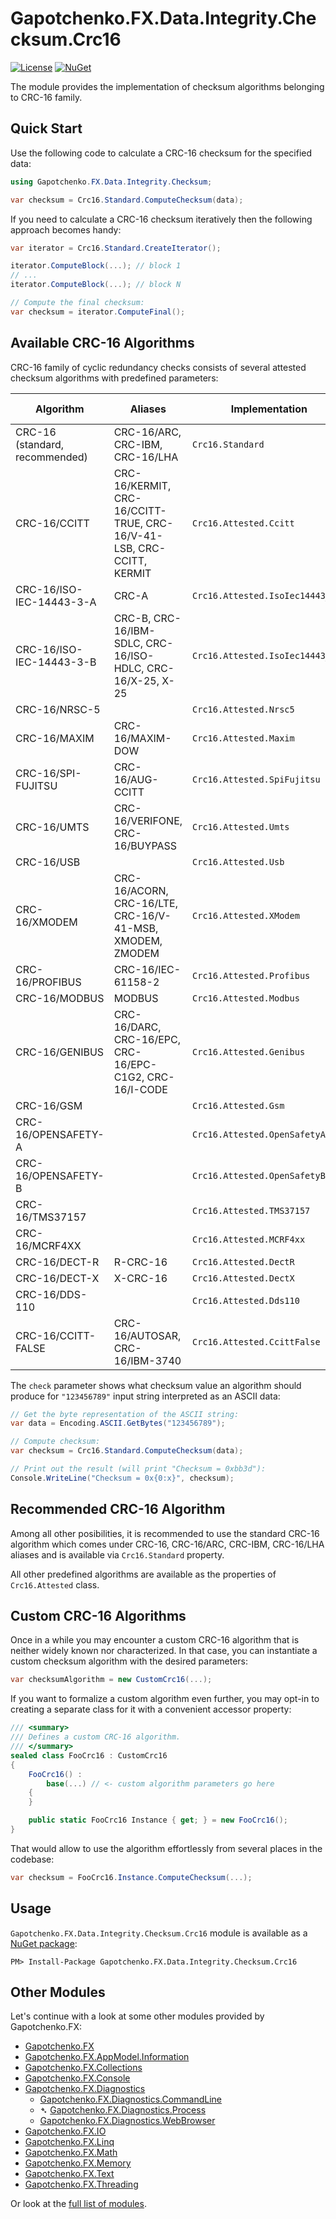﻿# Gapotchenko.FX.Data.Integrity.Checksum.Crc16
[![License](https://img.shields.io/badge/license-MIT-green.svg)](../../../../../LICENSE)
[![NuGet](https://img.shields.io/nuget/v/Gapotchenko.FX.Data.Integrity.Checksum.Crc16.svg)](https://www.nuget.org/packages/Gapotchenko.FX.Data.Integrity.Checksum.Crc16)

The module provides the implementation of checksum algorithms belonging to CRC-16 family.

## Quick Start

Use the following code to calculate a CRC-16 checksum for the specified data:

``` c#
using Gapotchenko.FX.Data.Integrity.Checksum;

var checksum = Crc16.Standard.ComputeChecksum(data);
```

If you need to calculate a CRC-16 checksum iteratively then the following approach becomes handy:

```csharp
var iterator = Crc16.Standard.CreateIterator();

iterator.ComputeBlock(...); // block 1
// ...
iterator.ComputeBlock(...); // block N

// Compute the final checksum:
var checksum = iterator.ComputeFinal();
```

## Available CRC-16 Algorithms

CRC-16 family of cyclic redundancy checks consists of several attested checksum algorithms with predefined parameters:

| Algorithm | Aliases | Implementation | Parameters: poly | init | refin | refout | xorout | check |
| --------- | ------- | -------- | ---- | ---- | ----- | ------ | ------ | ----- |
| CRC-16 (standard, recommended) | CRC-16/ARC, CRC-IBM, CRC-16/LHA | `Crc16.Standard` | 0x8005 | 0x0000 | true | true | 0x0000 | 0xbb3d |
| CRC-16/CCITT | CRC-16/KERMIT, CRC-16/CCITT-TRUE, CRC-16/V-41-LSB, CRC-CCITT, KERMIT | `Crc16.Attested.Ccitt` | 0x1021 | 0x0000 | true | true | 0x0000 | 0x2189 |
| CRC-16/ISO-IEC-14443-3-A | CRC-A | `Crc16.Attested.IsoIec14443_3_A` | 0x1021 | 0xc6c6 | true | true | 0x0000 | 0xbf05 |
| CRC-16/ISO-IEC-14443-3-B | CRC-B, CRC-16/IBM-SDLC, CRC-16/ISO-HDLC, CRC-16/X-25, X-25 | `Crc16.Attested.IsoIec14443_3_B` | 0x1021 | 0xffff | true | true | 0xffff | 0x906e |
| CRC-16/NRSC-5 | | `Crc16.Attested.Nrsc5` | 0x080b | 0xffff | true | true | 0x0000 | 0xa066 |
| CRC-16/MAXIM | CRC-16/MAXIM-DOW | `Crc16.Attested.Maxim` | 0x8005 | 0x0000 | true | true | 0xffff | 0x44c2 |
| CRC-16/SPI-FUJITSU | CRC-16/AUG-CCITT | `Crc16.Attested.SpiFujitsu` | 0x1021 | 0x1d0f | false | false | 0x0000 | 0xe5cc |
| CRC-16/UMTS | CRC-16/VERIFONE, CRC-16/BUYPASS | `Crc16.Attested.Umts` | 0x8005 | 0x0000 | false | false | 0x0000 | 0xfee8 |
| CRC-16/USB | | `Crc16.Attested.Usb` | 0x8005 | 0xffff | true | true | 0xffff | 0xb4c8 |
| CRC-16/XMODEM | CRC-16/ACORN, CRC-16/LTE, CRC-16/V-41-MSB, XMODEM, ZMODEM | `Crc16.Attested.XModem` | 0x1021 | 0x0000 | false | false | 0x0000 | 0x31c3 |
| CRC-16/PROFIBUS | CRC-16/IEC-61158-2 | `Crc16.Attested.Profibus` | 0x1dcf | 0xffff | false | false | 0xffff | 0xa819 |
| CRC-16/MODBUS | MODBUS | `Crc16.Attested.Modbus` | 0x8005 | 0xffff | true | true | 0x0000 | 0x4b37 |
| CRC-16/GENIBUS | CRC-16/DARC, CRC-16/EPC, CRC-16/EPC-C1G2, CRC-16/I-CODE | `Crc16.Attested.Genibus` | 0x1021 | 0xffff | false | false | 0xffff | 0xd64e |
| CRC-16/GSM | | `Crc16.Attested.Gsm` | 0x1021 | 0x0000 | false | false | 0xffff | 0xce3c |
| CRC-16/OPENSAFETY-A | | `Crc16.Attested.OpenSafetyA` | 0x5935 | 0x0000 | false | false | 0x0000 | 0x5d38 |
| CRC-16/OPENSAFETY-B | | `Crc16.Attested.OpenSafetyB` | 0x755b | 0x0000 | false | false | 0x0000 | 0x20fe |
| CRC-16/TMS37157 | | `Crc16.Attested.TMS37157` | 0x1021 | 0x89ec | true | true | 0x0000 | 0x26b1 |
| CRC-16/MCRF4XX | | `Crc16.Attested.MCRF4xx` | 0x1021 | 0xffff | true | true | 0x0000 | 0x6f91 |
| CRC-16/DECT-R | R-CRC-16 | `Crc16.Attested.DectR` | 0x0589 | 0x0000 | false | false | 0x0001 | 0x007e |
| CRC-16/DECT-X | X-CRC-16 | `Crc16.Attested.DectX` | 0x0589 | 0x0000 | false | false | 0x0000 | 0x007f |
| CRC-16/DDS-110 | | `Crc16.Attested.Dds110` | 0x8005 | 0x800d | false | false | 0x0000 | 0x9ecf |
| CRC-16/CCITT-FALSE | CRC-16/AUTOSAR, CRC-16/IBM-3740 | `Crc16.Attested.CcittFalse` | 0x1021 | 0xffff | false | false | 0x0000 | 0x29b1 |

The `check` parameter shows what checksum value an algorithm should produce for `"123456789"` input string interpreted as an ASCII data:

``` c#
// Get the byte representation of the ASCII string:
var data = Encoding.ASCII.GetBytes("123456789");

// Compute checksum:
var checksum = Crc16.Standard.ComputeChecksum(data);

// Print out the result (will print "Checksum = 0xbb3d"):
Console.WriteLine("Checksum = 0x{0:x}", checksum);
```

## Recommended CRC-16 Algorithm

Among all other posibilities, it is recommended to use the standard CRC-16 algorithm which comes under CRC-16, CRC-16/ARC, CRC-IBM, CRC-16/LHA aliases and is available via `Crc16.Standard` property.

All other predefined algorithms are available as the properties of `Crc16.Attested` class.

## Custom CRC-16 Algorithms

Once in a while you may encounter a custom CRC-16 algorithm that is neither widely known nor characterized.
In that case, you can instantiate a custom checksum algorithm with the desired parameters:

``` c#
var checksumAlgorithm = new CustomCrc16(...);
```

If you want to formalize a custom algorithm even further, you may opt-in to creating a separate class for it with a convenient accessor property:

``` c#
/// <summary>
/// Defines a custom CRC-16 algorithm.
/// </summary>
sealed class FooCrc16 : CustomCrc16
{
    FooCrc16() :
        base(...) // <- custom algorithm parameters go here
    {
    }

    public static FooCrc16 Instance { get; } = new FooCrc16();
}
```

That would allow to use the algorithm effortlessly from several places in the codebase:

``` c#
var checksum = FooCrc16.Instance.ComputeChecksum(...);
```

## Usage

`Gapotchenko.FX.Data.Integrity.Checksum.Crc16` module is available as a [NuGet package](https://nuget.org/packages/Gapotchenko.FX.Data.Integrity.Checksum.Crc16):

```
PM> Install-Package Gapotchenko.FX.Data.Integrity.Checksum.Crc16
```

## Other Modules

Let's continue with a look at some other modules provided by Gapotchenko.FX:

- [Gapotchenko.FX](../Gapotchenko.FX)
- [Gapotchenko.FX.AppModel.Information](../Gapotchenko.FX.AppModel.Information)
- [Gapotchenko.FX.Collections](../Gapotchenko.FX.Collections)
- [Gapotchenko.FX.Console](../Gapotchenko.FX.Console)
- [Gapotchenko.FX.Diagnostics](../Gapotchenko.FX.Diagnostics.CommandLine)
  - [Gapotchenko.FX.Diagnostics.CommandLine](../Gapotchenko.FX.Diagnostics.CommandLine)
  - &#x27B4; [Gapotchenko.FX.Diagnostics.Process](../Gapotchenko.FX.Diagnostics.Process)
  - [Gapotchenko.FX.Diagnostics.WebBrowser](../Gapotchenko.FX.Diagnostics.WebBrowser)
- [Gapotchenko.FX.IO](../Gapotchenko.FX.IO)
- [Gapotchenko.FX.Linq](../Gapotchenko.FX.Linq)
- [Gapotchenko.FX.Math](../Gapotchenko.FX.Math)
- [Gapotchenko.FX.Memory](../Gapotchenko.FX.Memory)
- [Gapotchenko.FX.Text](../Gapotchenko.FX.Text)
- [Gapotchenko.FX.Threading](../Gapotchenko.FX.Threading)

Or look at the [full list of modules](../../../..#available-modules).
